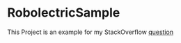 # RobolectricSample
This Project is an example for my StackOverflow [question](https://stackoverflow.com/q/57594179)
